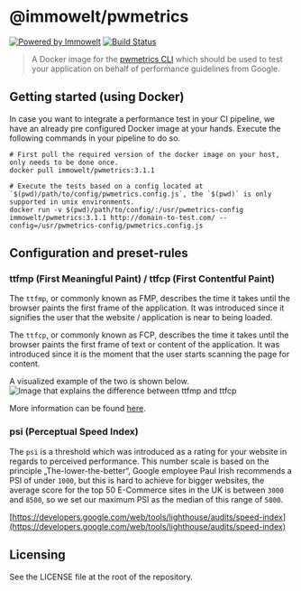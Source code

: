 # @immowelt/pwmetrics

[![Powered by Immowelt](https://img.shields.io/badge/powered%20by-immowelt-yellow.svg?colorB=ffb200)](https://stackshare.io/immowelt-group/)
[![Build Status](https://travis-ci.org/ImmoweltGroup/pwmetrics.svg?branch=master)](https://travis-ci.org/ImmoweltGroup/pwmetrics)

> A Docker image for the [pwmetrics CLI](https://github.com/paulirish/pwmetrics) which should be used to test your application on behalf of performance guidelines from Google.

## Getting started (using Docker)
In case you want to integrate a performance test in your CI pipeline, we have an already pre configured Docker image at your hands.
Execute the following commands in your pipeline to do so.

```shell
# First pull the required version of the docker image on your host, only needs to be done once.
docker pull immowelt/pwmetrics:3.1.1

# Execute the tests based on a config located at `$(pwd)/path/to/config/pwmetrics.config.js`, the `$(pwd)` is only supported in unix environments.
docker run -v $(pwd)/path/to/config/:/usr/pwmetrics-config immowelt/pwmetrics:3.1.1 http://domain-to-test.com/ --config=/usr/pwmetrics-config/pwmetrics.config.js
```

## Configuration and preset-rules

### ttfmp (First Meaningful Paint) / ttfcp (First Contentful Paint)
The `ttfmp`, or commonly known as FMP, describes the time it takes until the browser paints the first frame of the application.
It was introduced since it signifies the user that the website / application is near to being loaded.

The `ttfcp`, or commonly known as FCP, describes the time it takes until the browser paints the first frame of text or content of the application.
It was introduced since it is the moment that the user starts scanning the page for content.

A visualized example of the two is shown below.
![Image that explains the difference between ttfmp and ttfcp](https://user-images.githubusercontent.com/1557092/29769201-93fd399a-8be9-11e7-9cb2-db0199aa5002.png)

More information can be found [here](https://github.com/WICG/paint-timing#definition).

### psi (Perceptual Speed Index)
The `psi` is a threshold which was introduced as a rating for your website in regards to perceived performance.
This number scale is based on the principle „The-lower-the-better“, Google employee Paul Irish recommends a PSI of under `1000`, but this is hard to achieve for bigger websites, the average score for the top 50 E-Commerce sites in the UK is between `3000` and `8500`, so we set our maximum PSI as the median of this range of `5000`.

[https://developers.google.com/web/tools/lighthouse/audits/speed-index](https://developers.google.com/web/tools/lighthouse/audits/speed-index)

## Licensing
See the LICENSE file at the root of the repository.
